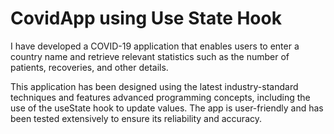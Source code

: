 # CovidApp using Use State Hook

I have developed a COVID-19 application that enables users to enter a country name and retrieve relevant statistics such as the number of patients, recoveries, and other details. 

This application has been designed using the latest industry-standard techniques and features advanced programming concepts, including the use of the useState hook to update values. The app is user-friendly and has been tested extensively to ensure its reliability and accuracy.
